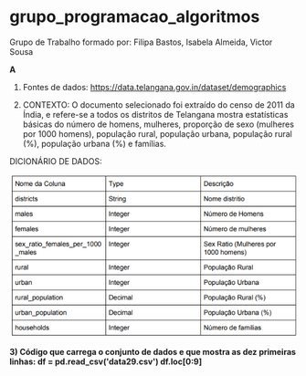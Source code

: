# grupo_programacao_algoritmos
Grupo de Trabalho formado por: Filipa Bastos, Isabela Almeida, Victor Sousa

**A**
1) Fontes de dados: https://data.telangana.gov.in/dataset/demographics

2) CONTEXTO: O documento selecionado foi extraído do censo de 2011 da Índia, e refere-se a todos os distritos de Telangana mostra estatísticas básicas do número de homens, mulheres, proporção de sexo (mulheres por 1000 homens), população rural, população urbana, população rural (%), população urbana (%) e famílias.

DICIONÁRIO DE DADOS:

![dicionário1.png](https://github.com/filipabastos/grupo_programacao_algoritmos/blob/master/dicion%C3%A1rio1.png)

**3) Código que carrega o conjunto de dados e que mostra as dez primeiras linhas:
df = pd.read_csv('data29.csv')
df.loc[0:9]**




